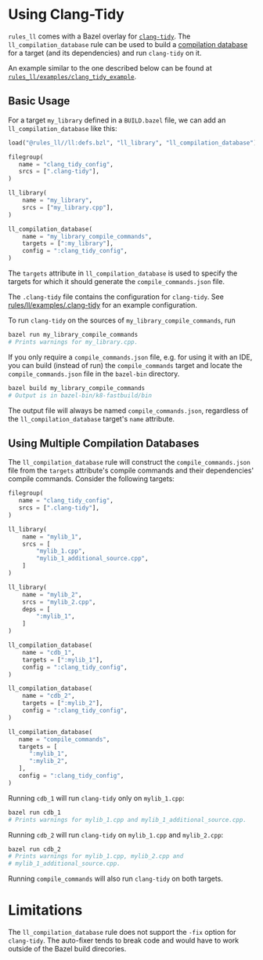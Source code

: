 # Using Clang-Tidy

`rules_ll` comes with a Bazel overlay for [`clang-tidy`](https://clang.llvm.org/extra/clang-tidy/). The
`ll_compilation_database` rule can be used to build a [compilation database](https://clang.llvm.org/docs/JSONCompilationDatabase.html)
for a target (and its dependencies) and run `clang-tidy` on it.

An example similar to the one described below can be found at [`rules_ll/examples/clang_tidy_example`](https://github.com/eomii/rules_ll/tree/main/examples/clang_tidy_example).

## Basic Usage

For a target `my_library` defined in a `BUILD.bazel` file, we can add an
`ll_compilation_database` like this:


```python
load("@rules_ll//ll:defs.bzl", "ll_library", "ll_compilation_database")

filegroup(
   name = "clang_tidy_config",
   srcs = [".clang-tidy"],
)

ll_library(
    name = "my_library",
    srcs = ["my_library.cpp"],
)

ll_compilation_database(
    name = "my_library_compile_commands",
    targets = [":my_library"],
    config = ":clang_tidy_config",
)
```

The `targets` attribute in `ll_compilation_database` is used to specify the
targets for which it should generate the `compile_commands.json` file.

The `.clang-tidy` file contains the configuration for `clang-tidy`. See
[rules/ll/examples/.clang-tidy](https://github.com/eomii/rules_ll/tree/main/examples/.clang-tidy)
for an example configuration.

To run `clang-tidy` on the sources of `my_library_compile_commands`, run

```bash
bazel run my_library_compile_commands
# Prints warnings for my_library.cpp.
```

If you only require a `compile_commands.json` file, e.g. for using it with an
IDE, you can build (instead of run) the `compile_commands` target and locate
the `compile_commands.json` file in the `bazel-bin` directory.

```bash
bazel build my_library_compile_commands
# Output is in bazel-bin/k8-fastbuild/bin
```

The output file will always be named `compile_commands.json`, regardless of
the `ll_compilation_database` target's `name` attribute.

## Using Multiple Compilation Databases

The `ll_compilation_database` rule will construct the `compile_commands.json`
file from the `targets` attribute's compile commands and their dependencies'
compile commands. Consider the following targets:

```python
filegroup(
   name = "clang_tidy_config",
   srcs = [".clang-tidy"],
)

ll_library(
    name = "mylib_1",
    srcs = [
        "mylib_1.cpp",
        "mylib_1_additional_source.cpp",
    ]
)

ll_library(
    name = "mylib_2",
    srcs = "mylib_2.cpp",
    deps = [
        ":mylib_1",
    ]
)

ll_compilation_database(
    name = "cdb_1",
    targets = [":mylib_1"],
    config = ":clang_tidy_config",
)

ll_compilation_database(
    name = "cdb_2",
    targets = [":mylib_2"],
    config = ":clang_tidy_config",
)

ll_compilation_database(
   name = "compile_commands",
   targets = [
      ":mylib_1",
      ":mylib_2",
   ],
   config = ":clang_tidy_config",
)
```

Running `cdb_1` will run `clang-tidy` only on `mylib_1.cpp`:

```bash
bazel run cdb_1
# Prints warnings for mylib_1.cpp and mylib_1_additional_source.cpp.
```

Running `cdb_2` will run `clang-tidy` on `mylib_1.cpp` and `mylib_2.cpp`:

```bash
bazel run cdb_2
# Prints warnings for mylib_1.cpp, mylib_2.cpp and
# mylib_1_additional_source.cpp.
```

Running `compile_commands` will also run `clang-tidy` on both targets.

# Limitations

The `ll_compilation_database` rule does not support the `-fix` option for
`clang-tidy`. The auto-fixer tends to break code and would have to work outside
of the Bazel build direcories.

